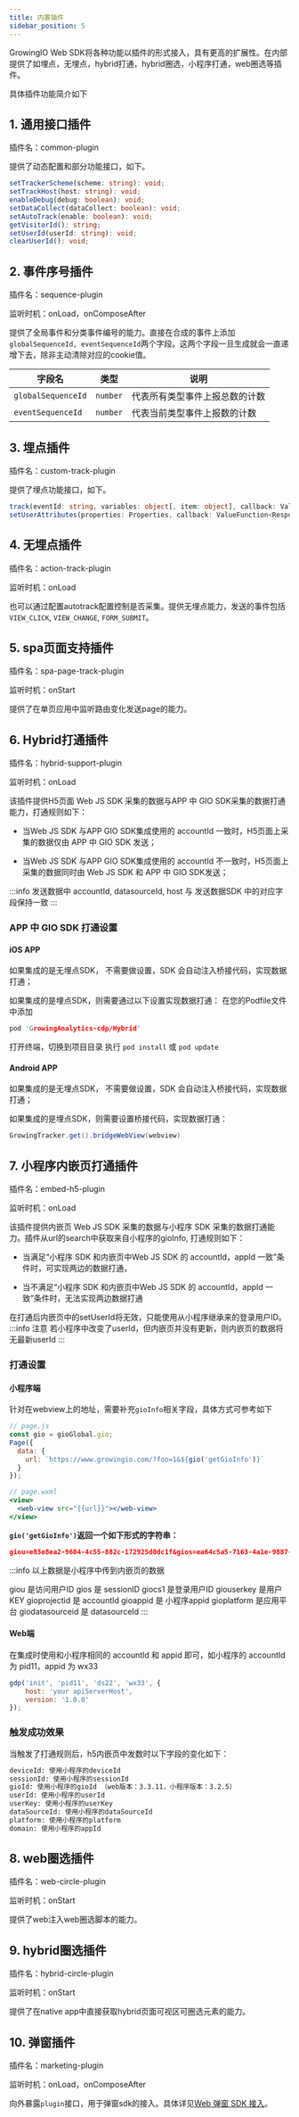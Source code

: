 ```yaml
---
title: 内置插件
sidebar_position: 5
---
```


GrowingIO Web SDK将各种功能以插件的形式接入，具有更高的扩展性。在内部提供了如埋点，无埋点，hybrid打通，hybrid圈选，小程序打通，web圈选等插件。

具体插件功能简介如下

## 1. 通用接口插件

插件名：common-plugin

提供了动态配置和部分功能接口，如下。

```typescript
setTrackerScheme(scheme: string): void;
setTrackHost(host: string): void;
enableDebug(debug: boolean): void;
setDataCollect(dataCollect: boolean): void;
setAutoTrack(enable: boolean): void;
getVisitorId(): string;
setUserId(userId: string): void;
clearUserId(): void;
```

## 2. 事件序号插件

插件名：sequence-plugin

监听时机：onLoad，onComposeAfter

提供了全局事件和分类事件编号的能力。直接在合成的事件上添加`globalSequenceId, eventSequenceId`两个字段。这两个字段一旦生成就会一直递增下去，除非主动清除对应的cookie值。

| 字段名             | 类型     | 说明                           |
| ------------------ | -------- | ------------------------------ |
| `globalSequenceId` | `number` | 代表所有类型事件上报总数的计数 |
| `eventSequenceId`  | `number` | 代表当前类型事件上报数的计数   |

## 3. 埋点插件

插件名：custom-track-plugin

提供了埋点功能接口，如下。

```typescript
track(eventId: string, variables: object[, item: object], callback: ValueFunction<Response>): void;
setUserAttributes(properties: Properties, callback: ValueFunction<Response>): void;
```

## 4. 无埋点插件

插件名：action-track-plugin

监听时机：onLoad

也可以通过配置autotrack配置控制是否采集。提供无埋点能力，发送的事件包括`VIEW_CLICK`, `VIEW_CHANGE`, `FORM_SUBMIT`。

## 5. spa页面支持插件

插件名：spa-page-track-plugin

监听时机：onStart

提供了在单页应用中监听路由变化发送page的能力。

## 6. Hybrid打通插件

插件名：hybrid-support-plugin

监听时机：onLoad

该插件提供H5页面 Web JS SDK 采集的数据与APP 中 GIO SDK采集的数据打通能力，打通规则如下：

* 当Web JS SDK 与APP GIO SDK集成使用的 accountId 一致时，H5页面上采集的数据仅由 APP 中 GIO SDK 发送；

* 当Web JS SDK 与APP GIO SDK集成使用的 accountId 不一致时，H5页面上采集的数据同时由 Web JS SDK 和 APP 中 GIO SDK发送；
  
:::info
发送数据中 accountId,  datasourceId, host 与 发送数据SDK 中的对应字段保持一致
:::

### APP 中 GIO SDK 打通设置
#### iOS APP
如果集成的是无埋点SDK， 不需要做设置，SDK 会自动注入桥接代码，实现数据打通；

如果集成的是埋点SDK，则需要通过以下设置实现数据打通：
在您的Podfile文件中添加
```c
pod 'GrowingAnalytics-cdp/Hybrid'
```
打开终端，切换到项目目录
执行 `pod install` 或 `pod update`
#### Android APP
如果集成的是无埋点SDK， 不需要做设置，SDK 会自动注入桥接代码，实现数据打通；

如果集成的是埋点SDK，则需要设置桥接代码，实现数据打通：
```java
GrowingTracker.get().bridgeWebView(webview)
```
## 7. 小程序内嵌页打通插件

插件名：embed-h5-plugin

监听时机：onLoad

该插件提供内嵌页 Web JS SDK 采集的数据与小程序 SDK 采集的数据打通能力。插件从url的search中获取来自小程序的gioInfo, 打通规则如下：

* 当满足“小程序 SDK 和内嵌页中Web JS SDK 的 accountId，appId 一致”条件时，可实现两边的数据打通，

* 当不满足“小程序 SDK 和内嵌页中Web JS SDK 的 accountId，appId 一致”条件时，无法实现两边数据打通

在打通后内嵌页中的setUserId将无效，只能使用从小程序继承来的登录用户ID。
:::info 注意
若小程序中改变了userId，但内嵌页并没有更新，则内嵌页的数据将无最新userId
:::
### 打通设置

#### 小程序端

针对在webview上的地址，需要补充`gioInfo`相关字段，具体方式可参考如下

```jsx
// page.js
const gio = gioGlobal.gio;
Page({
  data: {
    url: `https://www.growingio.com/?foo=1&${gio('getGioInfo')}`
  }
});

// page.wxml
<view>
  <web-view src="{{url}}"></web-view>
</view>
```

**`gio('getGioInfo')`返回一个如下形式的字符串：**

```json
giou=e83e8ea2-9604-4c55-882c-172925d0dc1f&gios=ea64c5a5-7163-4a1e-9887-3af9bd467c3b&giocs1=&giouserkey=&gioprojectid=pid11&gioappid=wx33&gioplatform=MinP&giodatasourceid=ds22
```
:::info 
以上数据是小程序中传到内嵌页的数据

giou 是访问用户ID
gios 是 sessionID 
giocs1 是登录用户ID
giouserkey 是用户KEY
gioprojectid 是 accountId
gioappid 是 小程序appid
gioplatform 是应用平台
giodatasourceid 是 datasourceId
:::
#### Web端

在集成时使用和小程序相同的 accountId 和 appid 即可，如小程序的 accountId 为 pid11，appid 为 wx33

```js
gdp('init', 'pid11', 'ds22', 'wx33', {
    host: 'your apiServerHost',
    version: '1.0.0'
});
```

### 触发成功效果

当触发了打通规则后，h5内嵌页中发数时以下字段的变化如下：

```tex
deviceId: 使用小程序的deviceId
sessionId: 使用小程序的sessionId
gioId: 使用小程序的gioId （web版本：3.3.11，小程序版本：3.2.5）
userId: 使用小程序的userId
userKey: 使用小程序的userKey
dataSourceId: 使用小程序的dataSourceId
platform: 使用小程序的platform
domain: 使用小程序的appId
```

## 8. web圈选插件

插件名：web-circle-plugin

监听时机：onStart

提供了web注入web圈选脚本的能力。

## 9. hybrid圈选插件

插件名：hybrid-circle-plugin

监听时机：onStart

提供了在native app中直接获取hybrid页面可视区可圈选元素的能力。

## 10. 弹窗插件

插件名：marketing-plugin

监听时机：onLoad，onComposeAfter

向外暴露`plugin`接口，用于弹窗sdk的接入。具体详见[Web 弹窗 SDK 接入](https://docs.growingio.com/op/developer-manual/sdkintegrated/mp/js-sdk/web-tan-chuang-sdk)。

